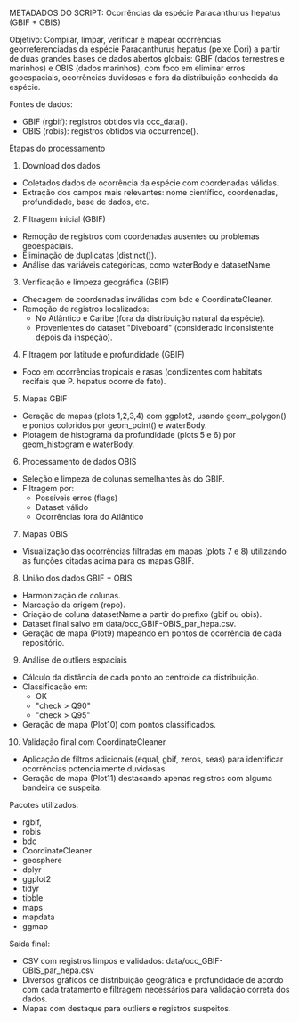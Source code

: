METADADOS DO SCRIPT: Ocorrências da espécie Paracanthurus hepatus (GBIF + OBIS)

Objetivo:
Compilar, limpar, verificar e mapear ocorrências georreferenciadas da espécie Paracanthurus hepatus (peixe Dori) a partir de duas grandes bases de dados abertos globais: GBIF (dados terrestres e marinhos) e OBIS (dados marinhos), com foco em eliminar erros geoespaciais, ocorrências duvidosas e fora da distribuição conhecida da espécie.

Fontes de dados:
- GBIF (rgbif): registros obtidos via occ_data().
- OBIS (robis): registros obtidos via occurrence().

Etapas do processamento

1. Download dos dados
- Coletados dados de ocorrência da espécie com coordenadas válidas.
- Extração dos campos mais relevantes: nome científico, coordenadas, profundidade, base de dados, etc.

2. Filtragem inicial (GBIF)
- Remoção de registros com coordenadas ausentes ou problemas geoespaciais.
- Eliminação de duplicatas (distinct()).
- Análise das variáveis categóricas, como waterBody e datasetName.

3. Verificação e limpeza geográfica (GBIF)
- Checagem de coordenadas inválidas com bdc e CoordinateCleaner.
- Remoção de registros localizados:
  - No Atlântico e Caribe (fora da distribuição natural da espécie).
  - Provenientes do dataset "Diveboard" (considerado inconsistente depois da inspeção).

4. Filtragem por latitude e profundidade (GBIF)
- Foco em ocorrências tropicais e rasas (condizentes com habitats recifais que P. hepatus ocorre de fato).

5. Mapas GBIF
- Geração de mapas (plots 1,2,3,4) com ggplot2, usando geom_polygon() e pontos coloridos por geom_point() e waterBody. 
- Plotagem de histograma da profundidade (plots 5 e 6) por  geom_histogram e waterBody.

6. Processamento de dados OBIS
- Seleção e limpeza de colunas semelhantes às do GBIF.
- Filtragem por:
  - Possíveis erros (flags)
  - Dataset válido
  - Ocorrências fora do Atlântico

7. Mapas OBIS
- Visualização das ocorrências filtradas em mapas (plots 7 e 8) utilizando as funções citadas acima para os mapas GBIF.

8. União dos dados GBIF + OBIS
- Harmonização de colunas.
- Marcação da origem (repo).
- Criação de coluna datasetName a partir do prefixo (gbif ou obis).
- Dataset final salvo em data/occ_GBIF-OBIS_par_hepa.csv.
- Geração de mapa (Plot9) mapeando em pontos de ocorrência de cada repositório.

9. Análise de outliers espaciais
- Cálculo da distância de cada ponto ao centroide da distribuição.
- Classificação em:
  - OK
  - "check > Q90"
  - "check > Q95"
- Geração de mapa (Plot10) com pontos classificados.

10. Validação final com CoordinateCleaner
- Aplicação de filtros adicionais (equal, gbif, zeros, seas) para identificar ocorrências potencialmente duvidosas.
- Geração de mapa (Plot11) destacando apenas registros com alguma bandeira de suspeita.

Pacotes utilizados:
- rgbif, 
- robis
- bdc
- CoordinateCleaner
- geosphere
- dplyr
- ggplot2 
- tidyr 
- tibble
- maps 
- mapdata
- ggmap

Saída final:
- CSV com registros limpos e validados: data/occ_GBIF-OBIS_par_hepa.csv
- Diversos gráficos de distribuição geográfica e profundidade de acordo com cada tratamento e filtragem necessários para validação correta dos dados.
- Mapas com destaque para outliers e registros suspeitos.

